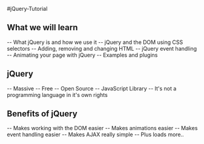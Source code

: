 #jQuery-Tutorial

## What we will learn
-- What jQuery is and how we use it
-- jQuery and the DOM using CSS selectors
-- Adding, removing and changing HTML
-- jQuery event handling
-- Animating your page with jQuery
-- Examples and plugins

## jQuery
-- Massive
-- Free
-- Open Source
-- JavaScript Library
-- It's not a programming language in it's own rights

## Benefits of jQuery
-- Makes working with the DOM easier
-- Makes animations easier
-- Makes event handling easier
-- Makes AJAX really simple
-- Plus loads more..
